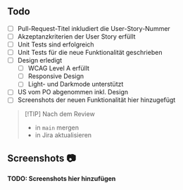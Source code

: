 ## Todo
- [ ] Pull-Request-Titel inkludiert die User-Story-Nummer
- [ ] Akzeptanzkriterien der User Story erfüllt
- [ ] Unit Tests sind erfolgreich
- [ ] Unit Tests für die neue Funktionalität geschrieben
- [ ] Design erledigt
  - [ ] WCAG Level A erfüllt
  - [ ] Responsive Design
  - [ ] Light- und Darkmode unterstützt
- [ ] US vom PO abgenommen inkl. Design
- [ ] Screenshots der neuen Funktionalität hier hinzugefügt

> [!TIP] Nach dem Review
> - in `main` mergen 
> - in Jira aktualisieren


## Screenshots 📷
**TODO: Screenshots hier hinzufügen**
